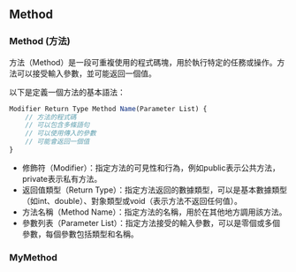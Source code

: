 ## Method


### Method (方法)
方法（Method）是一段可重複使用的程式碼塊，用於執行特定的任務或操作。方法可以接受輸入參數，並可能返回一個值。

以下是定義一個方法的基本語法：   
```js
Modifier Return Type Method Name(Parameter List) {
    // 方法的程式碼
    // 可以包含多條語句
    // 可以使用傳入的參數
    // 可能會返回一個值
}
```
* 修飾符（Modifier）：指定方法的可見性和行為，例如public表示公共方法，private表示私有方法。
* 返回值類型（Return Type）：指定方法返回的數據類型，可以是基本數據類型（如int、double）、對象類型或void（表示方法不返回任何值）。
* 方法名稱（Method Name）：指定方法的名稱，用於在其他地方調用該方法。
* 參數列表（Parameter List）：指定方法接受的輸入參數，可以是零個或多個參數，每個參數包括類型和名稱。

### MyMethod
